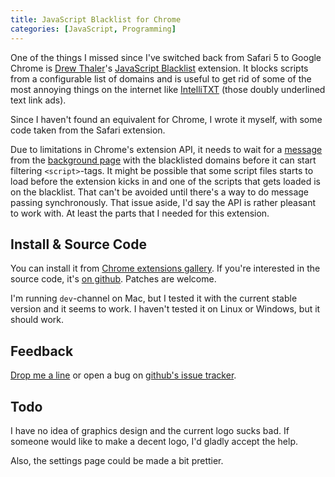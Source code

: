 ```yaml
---
title: JavaScript Blacklist for Chrome
categories: [JavaScript, Programming]
---
```


One of the things I missed since I've switched back from Safari 5 to Google Chrome is [Drew Thaler][thaler]'s [JavaScript Blacklist][jsbl] extension. It blocks scripts from a configurable list of domains and is useful to get rid of some of the most annoying things on the internet like [IntelliTXT][wp-intellitxt] (those doubly underlined text link ads).

 [thaler]: http://homepage.mac.com/drewthaler/
 [jsbl]: http://homepage.mac.com/drewthaler/jsblacklist/
 [wp-intellitxt]: http://en.wikipedia.org/wiki/IntelliTXT

Since I haven't found an equivalent for Chrome, I wrote it myself, with some code taken from the Safari extension.

Due to limitations in Chrome's extension API, it needs to wait for a [message][chromext-msg] from the [background page][chromext-arch] with the blacklisted domains before it can start filtering `<script>`-tags. It might be possible that some script files starts to load before the extension kicks in and one of the scripts that gets loaded is on the blacklist. That can't be avoided until there's a way to do message passing synchronously. That issue aside, I'd say the API is rather pleasant to work with. At least the parts that I needed for this extension.

 [chromext-arch]: http://code.google.com/chrome/extensions/overview.html#arch
 [chromext-msg]: http://code.google.com/chrome/extensions/messaging.html

## Install & Source Code

You can install it from [Chrome extensions gallery][gallery-link]. If you're interested in the source code, it's [on github][jou-chrome-blacklist]. Patches are welcome.

 [gallery-link]: https://chrome.google.com/extensions/detail/emcepjkdiiaenmoaghcfghjjppbkbhnf
 [jou-chrome-blacklist]: http://github.com/jou/chrome-jsblacklist

I'm running `dev`-channel on Mac, but I tested it with the current stable version and it seems to work. I haven't tested it on Linux or Windows, but it should work.

## Feedback

[Drop me a line][contact] or open a bug on [github's issue tracker][gh-issue].

 [contact]: /pages/contact.html
 [gh-issue]: http://github.com/jou/chrome-jsblacklist/issues

## Todo

I have no idea of graphics design and the current logo sucks bad. If someone would like to make a decent logo, I'd gladly accept the help.

Also, the settings page could be made a bit prettier.
